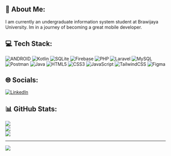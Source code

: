 ## 💫 About Me:
I am currently an undergraduate information system student at Brawijaya University. Im in a journey of becoming a great mobile developer.

## 💻 Tech Stack:
![ANDROID](https://img.shields.io/badge/android-%2320232a.svg?style=flat&logo=android&logoColor=%a4c639) 
![Kotlin](https://img.shields.io/badge/kotlin-%230095D5.svg?style=flat&logo=kotlin&logoColor=white)
![SQLite](https://img.shields.io/badge/sqlite-%2307405e.svg?style=flat&logo=sqlite&logoColor=white) 
![Firebase](https://img.shields.io/badge/firebase-%23039BE5.svg?style=flat&logo=firebase) 
![PHP](https://img.shields.io/badge/php-%23777BB4.svg?style=flat&logo=php&logoColor=white) 
![Laravel](https://img.shields.io/badge/laravel-%23FF2D20.svg?style=flat&logo=laravel&logoColor=white) 
![MySQL](https://img.shields.io/badge/mysql-%2300f.svg?style=flat&logo=mysql&logoColor=white) 	
![Postman](https://img.shields.io/badge/Postman-FF6C37?style=flat&logo=postman&logoColor=white)
![Java](https://img.shields.io/badge/java-%23ED8B00.svg?style=flat&logo=java&logoColor=white) 
![HTML5](https://img.shields.io/badge/html5-%23E34F26.svg?style=flat&logo=html5&logoColor=white) 
![CSS3](https://img.shields.io/badge/css3-%231572B6.svg?style=flat&logo=css3&logoColor=white) 
![JavaScript](https://img.shields.io/badge/javascript-%23323330.svg?style=flat&logo=javascript&logoColor=%23F7DF1E) 
![TailwindCSS](https://img.shields.io/badge/tailwindcss-%2338B2AC.svg?style=flat&logo=tailwind-css&logoColor=white) 
![Figma](https://img.shields.io/badge/figma-%23F24E1E.svg?style=flat&logo=figma&logoColor=white)

## 🌐 Socials:
[![LinkedIn](https://img.shields.io/badge/LinkedIn-%230077B5.svg?logo=linkedin&logoColor=white)](https://linkedin.com/in/isfan-adheltyo) 

## 📊 GitHub Stats:
![](https://github-readme-stats.vercel.app/api?username=isfan17&theme=tokyonight&hide_border=false&include_all_commits=true&count_private=true)</br>
![](https://github-readme-streak-stats.herokuapp.com/?user=isfan17&theme=tokyonight&hide_border=false)</br>
![](https://github-readme-stats.vercel.app/api/top-langs/?username=isfan17&theme=tokyonight&hide_border=false&include_all_commits=true&count_private=true&layout=compact)

---
[![](https://visitcount.itsvg.in/api?id=isfan17&icon=0&color=0)](https://visitcount.itsvg.in)
